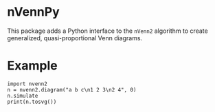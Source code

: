 # nVennPy
This package adds a Python interface to the `nVenn2` algorithm to create generalized, quasi-proportional Venn diagrams.

# Example

    import nvenn2
    n = nvenn2.diagram("a b c\n1 2 3\n2 4", 0)
    n.simulate
    print(n.tosvg())
